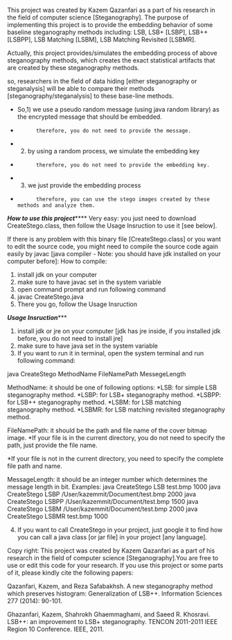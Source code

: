 
This project was created by Kazem Qazanfari as a part of his research in the field of computer science [Steganography]. The purpose of implementing this project is to provide the embedding behavior of some baseline steganography methods including: LSB, LSB+ [LSBP], LSB++ [LSBPP], LSB Matching [LSBM], LSB Matching Revisited [LSBMR].

Actually, this project provides/simulates the embedding process of above steganography methods, which creates the exact statistical artifacts that are created by these steganography methods.

so, researchers in the field of data hiding [either steganography or steganalysis] will be able to compare their methods [steganography/steganalysis] to these base-line methods.


* So,1) we use a pseudo random message (using java random library) as the encrypted message that should be embedded.
* 			therefore, you do not need to provide the message.
*    2) by using a random process, we simulate the embedding key
*    		therefore, you do not need to provide the embedding key.
*    3) we just provide the embedding process
*    		therefore, you can use the stego images created by these methods and analyze them. 

*****************How to use this project*********************
Very easy: you just need to download CreateStego.class, then follow the Usage Insruction to use it [see below]. 

If there is any problem with this binary file [CreateStego.class] or you want to edit the source code, you might need to compile the source code again easily by javac [java compiler - Note: you should have jdk installed on your computer before]:
How to compile:
1) install jdk on your computer
2) make sure to have javac set in the system variable
3) open command prompt and run following command
4) javac CreateStego.java   
5) There you go, follow the Usage Insruction

*********************Usage Insruction************************
1) install jdk or jre on your computer [jdk has jre inside, if you installed jdk before, you do not need to install jre]
2) make sure to have java set in the system variable
3) If you want to run it in terminal, open the system terminal and run following command:

java CreateStego MethodName FileNamePath MessegeLength

MethodName: it should be one of following options:
   *LSB: for simple LSB steganography method.
   *LSBP: for LSB+ steganography method.
   *LSBPP: for LSB++ steganography method.
   *LSBM: for LSB matching steganography method.
   *LSBMR: for LSB matching revisited steganography method.

FileNamePath: it should be the path and file name of the cover bitmap image.
   *If your file is in the current directory, you do not need to specify the path, just provide the file name.

   *If your file is not in the current directory, you need to specify the complete file path and name.

MessageLength: it should be an integer number which determines the message length in bit.
Examples:
java CreateStego LSB test.bmp 1000
java CreateStego LSBP /User/kazemmit/Document/test.bmp 2000
java CreateStego LSBPP /User/kazemmit/Document/test.bmp 1500
java CreateStego LSBM /User/kazemmit/Document/test.bmp 2000
java CreateStego LSBMR test.bmp 1000

4) If you want to call CreateStego in your project, just google it to find how you can call a java class [or jar file] in your project [any language].

Copy right: 
 This project was created by Kazem Qazanfari as a part of his research in the field of computer science [Steganography].You are free to use or edit this code for your research. If you use this project or some parts of it, please kindly cite the following papers:

Qazanfari, Kazem, and Reza Safabakhsh. A new steganography method which preserves histogram: Generalization of LSB++. Information Sciences 277 (2014): 90-101.

Ghazanfari, Kazem, Shahrokh Ghaemmaghami, and Saeed R. Khosravi. LSB++: an improvement to LSB+ steganography. TENCON 2011-2011 IEEE Region 10 Conference. IEEE, 2011.

